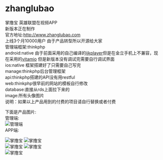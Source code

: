 # zhanglubao
掌撸宝
英雄联盟在视频APP<br>
新版本正在制作<br>
官方地址:http://www.zhanglubao.com<br>
上线3个月10000用户 由于产品转型所以开源给大家<br>
管理端框架:thinkphp<br>
android:native 由于前面采用的自己编译的[ijkplayer](https://github.com/Bilibili/ijkplayer)但是在金立手机上不兼容，现在采用的[vitamio](https://www.vitamio.org/) 但是新版本没有调试完需要自行调试界面<br>
ios:native 框架搭建好了只需要自己写完<br>
manage:thinkphp后台管理框架<br>
api:thinkphp搭建的API没有用restful<br>
web:thinkphp很早前的网站的模板自行修改<br>
database:直接从rds上面拉下来的<br>
image:所有头像图片<br>
说明：如果以上产品用到的付费的项目请自行替换或者付费<br>

下面是产品图片:<br>
管理端:<br>
![管理端](http://git.oschina.net/uploads/images/2016/0111/142539_128823fb_620187.png "管理端")<br>
APP端:<br>

![掌撸宝](http://git.oschina.net/uploads/images/2016/0111/141254_6bc2ba52_620187.jpeg "掌撸宝")
![掌撸宝](http://git.oschina.net/uploads/images/2016/0111/141328_1e8f4f2a_620187.jpeg "掌撸宝")<br>
![掌撸宝](http://git.oschina.net/uploads/images/2016/0111/142633_ef6d0fe9_620187.jpeg "掌撸宝")
![掌撸宝](http://git.oschina.net/uploads/images/2016/0111/142701_aab1aec7_620187.jpeg "掌撸宝")<br>
![掌撸宝](http://git.oschina.net/uploads/images/2016/0111/142724_da8923f7_620187.jpeg "掌撸宝")<br>
